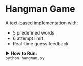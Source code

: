 # Hangman Game
A text-based implementation with:
- 5 predefined words
- 6 attempt limit
- Real-time guess feedback

▶ **How to Run:**  
`python hangman.py`
